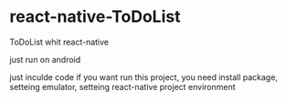 # react-native-ToDoList
ToDoList whit react-native

just run on android

just inculde code
if you want run this project, you need install package, setteing emulator, setteing react-native project environment
